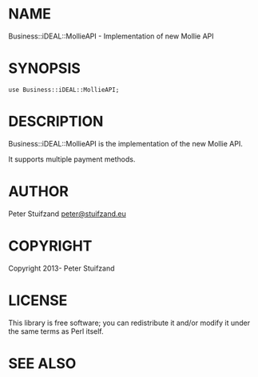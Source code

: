 # NAME

Business::iDEAL::MollieAPI - Implementation of new Mollie API

# SYNOPSIS

    use Business::iDEAL::MollieAPI;

# DESCRIPTION

Business::iDEAL::MollieAPI is the implementation of the new Mollie API.

It supports multiple payment methods.

# AUTHOR

Peter Stuifzand <peter@stuifzand.eu>

# COPYRIGHT

Copyright 2013- Peter Stuifzand

# LICENSE

This library is free software; you can redistribute it and/or modify
it under the same terms as Perl itself.

# SEE ALSO
